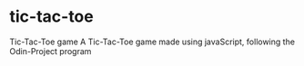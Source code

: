 # tic-tac-toe
Tic-Tac-Toe game
A Tic-Tac-Toe game made using javaScript, following the Odin-Project program
